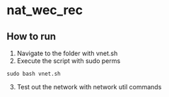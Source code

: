 # nat_wec_rec
## How to run
1. Navigate to the folder with vnet.sh
2. Execute the script with sudo perms
```
sudo bash vnet.sh
```
3. Test out the network with network util commands

